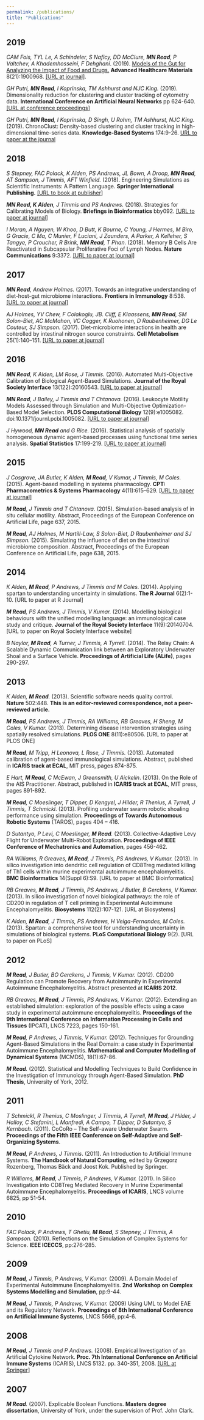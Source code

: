 ```yaml
---
permalink: /publications/
title: "Publications"
---
```



## 2019

_CAM Fois, TYL Le, A Schindeler, S Naficy, DD McClure, **MN Read**, P Valtchev, A Khademhosseini, F Dehghani_.
(2019).
[Models of the Gut for Analyzing the Impact of Food and Drugs.](https://marknormanread.github.io/pubs/Fois_et_al-2019-Advanced_Healthcare_Materials.pdf)
**Advanced Healthcare Materials** 8(21):1900968.
[[URL at journal]](https://onlinelibrary.wiley.com/doi/full/10.1002/adhm.201900968).

_GH Putri, **MN Read**, I Koprinska, TM Ashhurst and NJC King._
(2019).
Dimensionality reduction for clustering and cluster tracking of cytometry data.
**International Conference on Artificial Neural Networks** pp 624-640.
[[URL at conference proceedings]](https://link.springer.com/chapter/10.1007/978-3-030-30490-4_50)

_GH Putri, **MN Read**, I Koprinska, D Singh, U Rohm, TM Ashhurst, NJC King._
(2019).
ChronoClust: Density-based clustering and cluster tracking in high-dimensional time-series data.
**Knowledge-Based Systems** 174:9-26.
[URL to paper at the journal](https://www.sciencedirect.com/science/article/abs/pii/S0950705119300796)

## 2018

_S Stepney, FAC Polack, K Alden, PS Andrews, JL Bown, A Droop, **MN Read**, AT Sampson, J Timmis, AFT Winfield._
(2018).
Engineering Simulations as Scientific Instruments: A Pattern Language.
**Springer International Publishing.**
[[URL to book at publisher]](https://www.springer.com/gp/book/9783030019372)

_**MN Read, K Alden**, J Timmis and PS Andrews._
(2018).
Strategies for Calibrating Models of Biology.
**Briefings in Bioinformatics** bby092.
[[URL to paper at journal]](https://academic.oup.com/bib/advance-article-abstract/doi/10.1093/bib/bby092/5099477)

_I Moran, A Nguyen, W Khoo, D Butt, K Bourne, C Young, J Hermes, M Biro, G Gracie, C Ma, C Munier, F Luciani, J Zaunders, A Parker, A Kelleher, S Tangye, P Croucher, R Brink, **MN Read**, T Phan._
(2018).
Memory B Cells Are Reactivated in Subcapsular Proliferative Foci of Lymph Nodes.
**Nature Communications** 9:3372.
[[URL to paper at journal]](https://www.nature.com/articles/s41467-018-05772-7)

## 2017

_**MN Read**, Andrew Holmes._
(2017).
Towards an integrative understanding of diet-host-gut microbiome interactions.
**Frontiers in Immunology** 8:538.
[[URL to paper at journal]](https://www.frontiersin.org/articles/10.3389/fimmu.2017.00538/full)

_AJ Holmes, YV Chew, F Colakoglu, JB. Cliff, E Klaassens, **MN Read**, SM Solon-Biet, AC McMahon, VC Cogger, K Ruohonen, D Raubenheimer, DG Le Couteur, SJ Simpson._
(2017).
Diet-microbiome interactions in health are controlled by intestinal nitrogen source constraints.
**Cell Metabolism** 25(1):140–151.
[[URL to paper at journal]](https://www.sciencedirect.com/science/article/pii/S1550413116305538?via%3Dihub)

## 2016

_**MN Read**, K Alden, LM Rose, J Timmis._
(2016).
Automated Multi-Objective Calibration of Biological Agent-Based Simulations.
**Journal of the Royal Society Interface** 13(122):20160543.
[[URL to paper at journal]](https://royalsocietypublishing.org/doi/full/10.1098/rsif.2016.0543)

_**MN Read**, J Bailey, J Timmis and T Chtanova._
(2016).
Leukocyte Motility Models Assessed through Simulation and Multi-Objective Optimization-Based Model Selection.
**PLOS Computational Biology** 12(9):e1005082. doi:10.1371/journl.pcbi.1005082.
[[URL to paper at journal]](https://journals.plos.org/ploscompbiol/article?id=10.1371/journal.pcbi.1005082)

_J Hywood, **MN Read** and G Rice._
(2016).
Statistical analysis of spatially homogeneous dynamic agent-based processes using functional time series analysis.
**Spatial Statistics** 17:199-219.
[[URL to paper at journal]](https://www.sciencedirect.com/science/article/pii/S2211675316300264)

## 2015

_J Cosgrove, JA Butler, K Alden, **M Read**, V Kumar, J Timmis, M Coles._
(2015).
Agent-based modelling in systems pharmacology.
**CPT: Pharmacometrics & Systems Pharmacology** 4(11):615–629.
[[URL to paper at journal]](https://ascpt.onlinelibrary.wiley.com/doi/full/10.1002/psp4.12018)

_**M Read**, J Timmis and T Chtanova._
(2015).
Simulation-based analysis of in situ cellular motility.
Abstract, Proceedings of the European Conference on Artificial Life, page 637, 2015.

_**M Read**, AJ Holmes, M Hartill-Law, S Solon-Biet, D Raubenheimer and SJ Simpson._
(2015).
Simulating the influence of diet on the intestinal microbiome composition.
Abstract, Proceedings of the European Conference on Artificial Life, page 638, 2015.

## 2014

_K Alden, **M Read**, P Andrews, J Timmis and M Coles._
(2014).
Applying spartan to understanding uncertainty in simulations.
**The R Journal** 6(2):1-10.
[URL to paper at R Journal]

_**M Read**, PS Andrews, J Timmis, V Kumar._
(2014).
Modelling biological behaviours with the unified modelling language: an immunological case study and critique.
**Journal of the Royal Society Interface** 11(9):20140704.
[URL to paper on Royal Society Interface website]

_B Naylor, **M Read**, A Turner, J Timmis, A Tyrrell._
(2014).
The Relay Chain: A Scalable Dynamic Communication link between an Exploratory Underwater Shoal and a Surface Vehicle.
**Proceedings of Artificial Life (ALife)**, pages 290-297.

## 2013

_K Alden, **M Read**._
(2013).
Scientific software needs quality control.  
**Nature** 502:448.
**This is an editor-reviewed correspondence, not a peer-reviewed article.**

_**M Read**, PS Andrews, J Timmis, RA Williams, RB Greaves, H Sheng, M Coles, V Kumar._
(2013).
Determining disease intervention strategies using spatially resolved simulations.
**PLOS ONE** 8(11):e80506.
[URL to paper at PLOS ONE]

_**M Read**, M Tripp, H Leonova, L Rose, J Timmis._
(2013).
Automated calibration of agent-based immunological simulations.
Abstract, published in **ICARIS track at ECAL**, MIT press, pages 874-875.

_E Hart, **M Read**, C McEwan, J Greensmith, U Aickelin_.
(2013).
On the Role of the AIS Practitioner.
Abstract, published in **ICARIS track at ECAL**, MIT press, pages 891-892.

_**M Read**, C Moeslinger, T Dipper, D Kengyel, J Hilder, R Thenius, A Tyrrell, J Timmis, T Schmickl_.
(2013).
Profiling underwater swarm robotic shoaling performance using simulation.
**Proceedings of Towards Autonomous Robotic Systems** (TAROS), pages 404 – 416.

_D Sutantyo, P Levi, C Moeslinger, **M Read**._
(2013).
Collective-Adaptive Levy Flight for Underwater Multi-Robot Exploration. **Proceedings of IEEE Conference of Mechatronics and Automation**, pages 456-462.

_RA Williams, R Greaves, **M Read**, J Timmis, PS Andrews, V Kumar._
(2013).
In silico investigation into dendritic cell regulation of CD8Treg mediated killing of Th1 cells within murine experimental autoimmune encephalomyelitis.
**BMC Bioinformatics** 14(Suppl 6):S9.
[URL to paper at BMC Bioinformatics]

_RB Greaves, **M Read**, J Timmis, PS Andrews, J Butler, B Gerckens, V Kumar._
(2013).
In silico investigation of novel biological pathways: the role of CD200 in regulation of T cell priming in Experimental Autoimmune Encephalomyelitis.
**Biosystems** 112(2):107-121.
[URL at Biosystems]

_K Alden, **M Read**, J Timmis, PS Andrews, H Veiga-Fernandes, M Coles._
(2013).
Spartan: a comprehensive tool for understanding uncertainty in simulations of biological systems.
**PLoS Computational Biology** 9(2).
[URL to paper on PLoS]

## 2012

_**M Read**, J Butler, BO Gerckens, J Timmis, V Kumar._
(2012).
CD200 Regulation can Promote Recovery from Autoimmunity in Experimental Autoimmune Encephalomyelitis. 
Abstract presented at **ICARIS 2012**.

_RB Greaves, **M Read**, J Timmis, PS Andrews, V Kumar._
(2012).
Extending an established simulation: exploration of the possible effects using a case study in experimental autoimmune encephalomyelitis.
**Proceedings of the 9th International Conference on Information Processing in Cells and Tissues** (IPCAT), LNCS 7223, pages 150-161.

_**M Read**, P Andrews, J Timmis, V Kumar._
(2012).
Techniques for Grounding Agent-Based Simulations in the Real Domain: a case study in Experimental Autoimmune Encephalomyelitis.
**Mathematical and Computer Modelling of Dynamical Systems** (MCMDS), 18(1):67-86.

_**M Read**._
(2012).
Statistical and Modelling Techniques to Build Confidence in the Investigation of Immunology through Agent-Based Simulation.
**PhD Thesis**, University of York, 2012.

## 2011

_T Schmickl, R Thenius, C Moslinger, J Timmis, A Tyrrell, **M Read**, J Hilder, J Halloy, C Stefanini, L Manfredi, A Campo, T Dipper, D Sutantyo, S Kernbach._
(2011).
CoCoRo – The Self-aware Underwater Swarm.  
**Proceedings of the Fifth IEEE Conference on Self-Adaptive and Self-Organizing Systems**.

_**M Read**, P Andrews, J Timmis_.
(2011).
An Introduction to Artificial Immune Systems.
**The Handbook of Natural Computing**, edited by Grzegorz Rozenberg, Thomas Bäck and Joost Kok. Published by Springer.

_R Williams, **M Read**, J Timmis, P Andrews, V Kumar._
(2011).
In Silico Investigation into CD8Treg Mediated Recovery in Murine Experimental Autoimmune Encephalomyelitis.
**Proceedings of ICARIS**, LNCS volume 6825, pp 51-54.

## 2010

_FAC Polack, P Andrews, T Ghetiu, **M Read**, S Stepney, J Timmis, A Sampson._
(2010).
Reflections on the Simulation of Complex Systems for Science.
**IEEE ICECCS**, pp:276-285.

## 2009

_**M Read**, J Timmis, P Andrews, V Kumar._
(2009).
A Domain Model of Experimental Autoimmune Encephalomyelitis. 
**2nd Workshop on Complex Systems Modelling and Simulation**, pp:9-44.

_**M Read**, J Timmis, P Andrews, V Kumar._
(2009)
Using UML to Model EAE and its Regulatory Network.
**Proceedings of 8th International Conference on Artificial Immune Systems**, LNCS 5666, pp:4-6.

## 2008

_**M Read**, J Timmis and P Andrews._
(2008).
Empirical Investigation of an Artificial Cytokine Network.
**Proc. 7th International Conference on Artificial Immune Systems** (ICARIS), LNCS 5132. pp. 340-351, 2008.
[[URL at Springer]](https://link.springer.com/chapter/10.1007/978-3-540-85072-4_30)

## 2007

_**M Read**._
(2007).
Explicable Boolean Functions.
**Masters degree dissertation**, University of York, under the supervision of Prof. John Clark.
